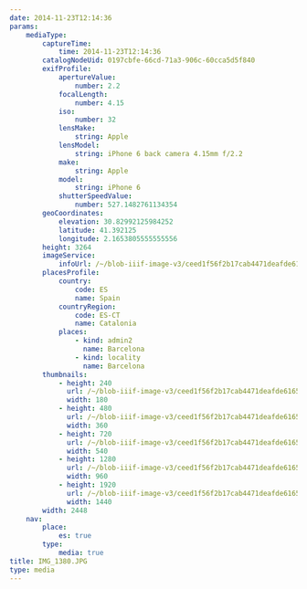 ```yaml
---
date: 2014-11-23T12:14:36
params:
    mediaType:
        captureTime:
            time: 2014-11-23T12:14:36
        catalogNodeUid: 0197cbfe-66cd-71a3-906c-60cca5d5f840
        exifProfile:
            apertureValue:
                number: 2.2
            focalLength:
                number: 4.15
            iso:
                number: 32
            lensMake:
                string: Apple
            lensModel:
                string: iPhone 6 back camera 4.15mm f/2.2
            make:
                string: Apple
            model:
                string: iPhone 6
            shutterSpeedValue:
                number: 527.1482761134354
        geoCoordinates:
            elevation: 30.82992125984252
            latitude: 41.392125
            longitude: 2.1653805555555556
        height: 3264
        imageService:
            infoUrl: /~/blob-iiif-image-v3/ceed1f56f2b17cab4471deafde6165377c7a875e5070deeef075fb4f18700109/info.json
        placesProfile:
            country:
                code: ES
                name: Spain
            countryRegion:
                code: ES-CT
                name: Catalonia
            places:
                - kind: admin2
                  name: Barcelona
                - kind: locality
                  name: Barcelona
        thumbnails:
            - height: 240
              url: /~/blob-iiif-image-v3/ceed1f56f2b17cab4471deafde6165377c7a875e5070deeef075fb4f18700109/full/180%2C240/0/default.jpg
              width: 180
            - height: 480
              url: /~/blob-iiif-image-v3/ceed1f56f2b17cab4471deafde6165377c7a875e5070deeef075fb4f18700109/full/360%2C480/0/default.jpg
              width: 360
            - height: 720
              url: /~/blob-iiif-image-v3/ceed1f56f2b17cab4471deafde6165377c7a875e5070deeef075fb4f18700109/full/540%2C720/0/default.jpg
              width: 540
            - height: 1280
              url: /~/blob-iiif-image-v3/ceed1f56f2b17cab4471deafde6165377c7a875e5070deeef075fb4f18700109/full/960%2C1280/0/default.jpg
              width: 960
            - height: 1920
              url: /~/blob-iiif-image-v3/ceed1f56f2b17cab4471deafde6165377c7a875e5070deeef075fb4f18700109/full/1440%2C1920/0/default.jpg
              width: 1440
        width: 2448
    nav:
        place:
            es: true
        type:
            media: true
title: IMG_1380.JPG
type: media
---
```

